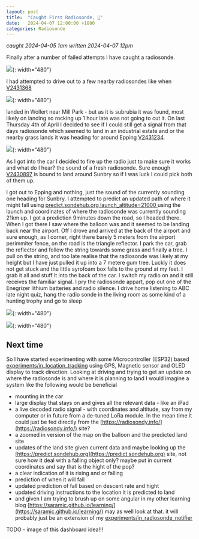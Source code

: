 ```yaml
---
layout: post
title:  "Caught First Radiosonde, 🛬"
date:   2024-04-07 12:00:00 +1000
categories: Radiosonde
---
```


_caught 2024-04-05 1am written 2024-04-07 12pm_

Finally after a number of failed attempts I have caught a radiosonde.

![](
  /ham-radio/assets/images/20240404_radiosonde_trophy_at_home.jpg
){: width="480"}

I had attempted to drive out to a few nearby radiosondes like when
[V2431368](https://radiosondy.info/sonde_archive.php?sondenumber=V2431368)

![](
  /ham-radio/assets/images/20240404radiosondy.info_sonde_archive.php_sondenumber=V2431368.jpg
){: width="480"}


landed in Wollert near Mill Park - but as it is subrubia it was found, most
likely on landing so rocking up 1 hour late was not going to cut it. On last
Thursday  4th of April I decided to see if I could still get a signal from that
days radiosonde which seemed to land in an industrial estate and or the nearby
grass lands it was heading for around Epping
[V2431234](https://radiosondy.info/sonde_archive.php?sondenumber=V2431234).

![](
  /ham-radio/assets/images/20240404radiosondy.info_sonde_archive.php_sondenumber=V2431234.jpg
){: width="480"}

As I got into the car I decided to fire up the radio just to make sure it works
and what do I hear? the sound of a fresh radiosonde. Sure enough
[V2430897](https://radiosondy.info/sonde_archive.php?sondenumber=V2430897) is
bound to land around Sunbry so if I was luck I could pick both of them up.

I got out to Epping and nothing, just the sound of the currently sounding one
heading for Sunbry. I attempted to predict an updated path of where it might
fall using [predict.sondehub.org launch_altitude=21000
](https://predict.sondehub.org/?profile=standard_profile&pred_type=single&launch_altitude=21396&launch_latitude=-37.6775&launch_longitude=144.915&ascent_rate=5&burst_altitude=30000&descent_rate=8&format=csv&prediction_type=single)
using the launch and coordinates of where the radiosonde was currently sounding
21km up. I got a prediction 9minutes down the road, so I headed there. When I
got there I saw where the balloon was and it seemed to be landing back near the
airport. Off I drove and arrived at the back of the airport and sure enough, as
I corner, right there barely 5 meters from the airport perimmiter fence, on the
road is the triangle reflector. I park the car, grab the reflector and follow
the string towards some grass and finally a tree. I pull on the string, and too
late realise that the radiosonde was likely at my height but I have just pulled
it up into a 7 metere gum tree. Luckly it does not get stuck and the little
syrofoam box falls to the ground at my feet. I grab it all and stuff it into
the back of the car. I switch my radio on and it still receives the familiar
signal. I pry the radiosonde appart, pop out one of the Enegrizer lithium
batteries and radio silence. I drive home listening to ABC late night quiz,
hang the radio sonde in the living room as some kind of a hunting trophy and go
to sleep

![](
  /ham-radio/assets/images/20240404radiosondy.info_sonde_archive.php_sondenumber=V2430897.jpg
){: width="480"}

![](
  /ham-radio/assets/images/20240404_radiosonde_landed_near_airport.jpg
){: width="480"}

## Next time

So I have started experimenting with some Microcontroller (ESP32) based
[experiments/in_location_tracking](https://github.com/saramic/ham-radio/tree/main/experiments/in_location_tracking)
using GPS, Magnetic sensor and OLED display to track direction. Looking at
driving and trying to get an update on where the radiosonde is and where it is
planning to land I would imagine a system like the following would be
beneficial

- mounting in the car
- large display that stays on and gives all the relevant data - like an iPad
- a live decoded radio signal - with coordinates and altitude, say from my
  computer or in future from a de-tuned LoRa module. In the mean time it could
  just be fed directly from the
  [https://radiosondy.info/](https://radiosondy.info/) site?
- a zoomed in version of the map on the balloon and the predicted land site
- updates of the land site given current data and maybe looking up the
  [https://predict.sondehub.org](https://predict.sondehub.org) site, not sure
  how it deal with a falling object only? maybe put in current coordinates and
  say that is the hight of the pop?
- a clear indication of it is rising and or falling
- prediction of when it will fall
- updated prediction of fall based on descent rate and hight
- updated driving instructions to the location it is predicted to land
- and given I am trying to brush up on some angular in my other learning blog
  [https://saramic.github.io/learning/](https://saramic.github.io/learning/)
  may as well look at that. it will probably just be an extension of my
  [experiments/in_radiosonde_notifier
  ](https://github.com/saramic/ham-radio/tree/main/experiments/in_radiosonde_notifier)

TODO - image of this dashboard idea!!!


